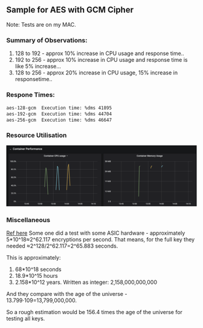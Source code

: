 ## Sample for AES with GCM Cipher

Note: Tests are on my MAC.

### Summary of Observations:
1. 128 to 192 - approx 10% increase in CPU usage and response time..
2. 192 to 256 - approx 10% increase in CPU usage and response time is like 5% increase...
3. 128 to 256 - approx 20% increase in CPU usage, 15% increase in responsetime..

### Respone Times:
```
aes-128-gcm  Execution time: %dms 41895
aes-192-gcm  Execution time: %dms 44704
aes-256-gcm  Execution time: %dms 46647
```

### Resource Utilisation
![Resource Usage](images/resourceUsage.png?raw=true "Resource Utilisation During Test")

### Miscellaneous
[Ref here](https://crypto.stackexchange.com/a/48669/75235)
Some one did a test with some ASIC hardware - approximately 5*10^18≈2^62.117 encryptions per second. That means, for the full key they needed ≈2^128/2^62.117=2^65.883 seconds. 

This is approximately:
1. 68*10^18 seconds
2. 18.9*10^15 hours
3. 2.158*10^12 years. Written as integer: 2,158,000,000,000

And they compare with the age of the universe - 13.799⋅109=13,799,000,000.

So a rough estimation would be 156.4 times the age of the universe for testing all keys.
